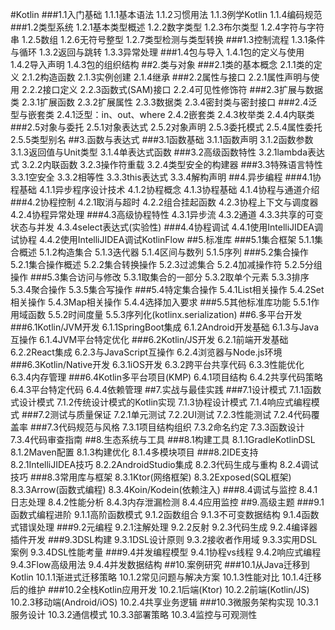 #Kotlin
###1.1入门基础
1.1.1基本语法
1.1.2习惯用法
1.1.3例学Kotlin
1.1.4编码规范
###1.2类型系统
1.2.1基本类型概述
1.2.2数字类型
1.2.3布尔类型
1.2.4字符与字符串
1.2.5数组
1.2.6无符号整型
1.2.7类型检测与类型转换
###1.3控制流程
1.3.1条件与循环
1.3.2返回与跳转
1.3.3异常处理
###1.4包与导入
1.4.1包的定义与使用
1.4.2导入声明
1.4.3包的组织结构
##2.类与对象
###2.1类的基本概念
2.1.1类的定义
2.1.2构造函数
2.1.3实例创建
2.1.4继承
###2.2属性与接口
2.2.1属性声明与使用
2.2.2接口定义
2.2.3函数式(SAM)接口
2.2.4可见性修饰符
###2.3扩展与数据类
2.3.1扩展函数
2.3.2扩展属性
2.3.3数据类
2.3.4密封类与密封接口
###2.4泛型与嵌套类
2.4.1泛型：in、out、where
2.4.2嵌套类
2.4.3枚举类
2.4.4内联类
###2.5对象与委托
2.5.1对象表达式
2.5.2对象声明
2.5.3委托模式
2.5.4属性委托
2.5.5类型别名
##3.函数与表达式
###3.1函数基础
3.1.1函数声明
3.1.2函数参数
3.1.3返回值与Unit类型
3.1.4单表达式函数
###3.2高级函数特性
3.2.1lambda表达式
3.2.2内联函数
3.2.3操作符重载
3.2.4类型安全的构建器
###3.3特殊语言特性
3.3.1空安全
3.3.2相等性
3.3.3this表达式
3.3.4解构声明
##4.异步编程
###4.1协程基础
4.1.1异步程序设计技术
4.1.2协程概念
4.1.3协程基础
4.1.4协程与通道介绍
###4.2协程控制
4.2.1取消与超时
4.2.2组合挂起函数
4.2.3协程上下文与调度器
4.2.4协程异常处理
###4.3高级协程特性
4.3.1异步流
4.3.2通道
4.3.3共享的可变状态与并发
4.3.4select表达式(实验性)
###4.4协程调试
4.4.1使用IntelliJIDEA调试协程
4.4.2使用IntelliJIDEA调试KotlinFlow
##5.标准库
###5.1集合框架
5.1.1集合概述
5.1.2构造集合
5.1.3迭代器
5.1.4区间与数列
5.1.5序列
###5.2集合操作
5.2.1集合操作概述
5.2.2集合转换操作
5.2.3过滤集合
5.2.4加减操作符
5.2.5分组操作
###5.3集合访问与修改
5.3.1取集合的一部分
5.3.2取单个元素
5.3.3排序
5.3.4聚合操作
5.3.5集合写操作
###5.4特定集合操作
5.4.1List相关操作
5.4.2Set相关操作
5.4.3Map相关操作
5.4.4选择加入要求
###5.5其他标准库功能
5.5.1作用域函数
5.5.2时间度量
5.5.3序列化(kotlinx.serialization)
##6.多平台开发
###6.1Kotlin/JVM开发
6.1.1SpringBoot集成
6.1.2Android开发基础
6.1.3与Java互操作
6.1.4JVM平台特定优化
###6.2Kotlin/JS开发
6.2.1前端开发基础
6.2.2React集成
6.2.3与JavaScript互操作
6.2.4浏览器与Node.js环境
###6.3Kotlin/Native开发
6.3.1iOS开发
6.3.2跨平台共享代码
6.3.3性能优化
6.3.4内存管理
###6.4Kotlin多平台项目(KMP)
6.4.1项目结构
6.4.2共享代码策略
6.4.3平台特定代码
6.4.4依赖管理
##7.实战与最佳实践
###7.1设计模式
7.1.1函数式设计模式
7.1.2传统设计模式的Kotlin实现
7.1.3协程设计模式
7.1.4响应式编程模式
###7.2测试与质量保证
7.2.1单元测试
7.2.2UI测试
7.2.3性能测试
7.2.4代码覆盖率
###7.3代码规范与风格
7.3.1项目结构组织
7.3.2命名约定
7.3.3函数设计
7.3.4代码审查指南
##8.生态系统与工具
###8.1构建工具
8.1.1GradleKotlinDSL
8.1.2Maven配置
8.1.3构建优化
8.1.4多模块项目
###8.2IDE支持
8.2.1IntelliJIDEA技巧
8.2.2AndroidStudio集成
8.2.3代码生成与重构
8.2.4调试技巧
###8.3常用库与框架
8.3.1Ktor(网络框架)
8.3.2Exposed(SQL框架)
8.3.3Arrow(函数式编程)
8.3.4Koin/Kodein(依赖注入)
###8.4调试与监控
8.4.1日志处理
8.4.2性能分析
8.4.3内存泄漏检测
8.4.4应用监控
##9.高级主题
###9.1函数式编程进阶
9.1.1高阶函数模式
9.1.2函数组合
9.1.3不可变数据结构
9.1.4函数式错误处理
###9.2元编程
9.2.1注解处理
9.2.2反射
9.2.3代码生成
9.2.4编译器插件开发
###9.3DSL构建
9.3.1DSL设计原则
9.3.2接收者作用域
9.3.3实用DSL案例
9.3.4DSL性能考量
###9.4并发编程模型
9.4.1协程vs线程
9.4.2响应式编程
9.4.3Flow高级用法
9.4.4并发数据结构
##10.案例研究
###10.1从Java迁移到Kotlin
10.1.1渐进式迁移策略
10.1.2常见问题与解决方案
10.1.3性能对比
10.1.4迁移后的维护
###10.2全栈Kotlin应用开发
10.2.1后端(Ktor)
10.2.2前端(Kotlin/JS)
10.2.3移动端(Android/iOS)
10.2.4共享业务逻辑
###10.3微服务架构实现
10.3.1服务设计
10.3.2通信模式
10.3.3部署策略
10.3.4监控与可观测性
